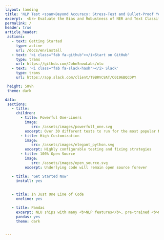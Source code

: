 ```yaml
---
layout: landing
title: 'NLP Test <span>Beyond Accuracy: Stress-Test and Bullet-Proof Your Models</span>'
excerpt:  <br> Evaluate the Bias and Robustness of NER and Text Classification Models
permalink: /
header: true
article_header:
 actions:
   - text: Getting Started
     type: active
     url: /docs/en/install   
   - text: '<i class="fab fa-github"></i>Start on GitHub'
     type: trans
     url: https://github.com/JohnSnowLabs/nlu 
   - text: '<i class="fab fa-slack-hash"></i> Slack'
     type: trans
     url: https://app.slack.com/client/T9BRVC9AT/C0196BQCDPY   

 height: 50vh
 theme: dark

data:
 sections:
   - title:
     children:
       - title: Powerful One-Liners
         image: 
            src: /assets/images/powerfull_one.svg
         excerpt: Over 30 different tests to run for the most popular NLP libraries in just one line of code
       - title: High Customization
         image: 
            src: /assets/images/elegant_python.svg
         excerpt: Highly configurable testing and fixing strategies 
       - title: 100% Open Source
         image: 
            src: /assets/images/open_source.svg
         excerpt: Underlying code will remain open source forever  

   - title: 'Get Started Now'
     install: yes
  
  
   - title: In Just One Line of Code
     oneline: yes

   - title: Pandas
     excerpt: NLU ships with many <b>NLP features</b>, pre-trained <b>models</b> and <b>pipelines</b> <div>It takes in Pandas and outputs <b>Pandas Dataframes</b></div><div>All in <b>one line</b></div>
     pandas: yes
     theme: dark

    
---
```

